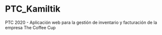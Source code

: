 # PTC_Kamiltik
PTC 2020 - Aplicación web para la gestión de inventario y facturación de la empresa The Coffee Cup
